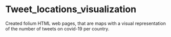 # Tweet_locations_visualization
Created folium HTML web pages, that are maps with a visual representation of the number of tweets on covid-19 per country. 
